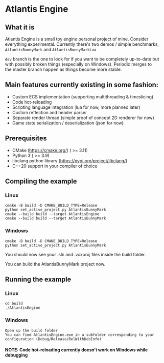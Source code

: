 # Atlantis Engine

## What it is
Atlantis Engine is a small toy engine personal project of mine. Consider everything experimental.
Currently there's two demos / simple benchmarks, `AtlantisBunnyMark` and `AtlantisBunnyMarkLua`

`dev` branch is the one to look for if you want to be completely up-to-date but with possibly broken things (especially on Windows). Periodic merges to the master branch happen as things become more stable.

## Main features currently existing in some fashion:
- Custom ECS implementation (supporting multithreading & timeslicing)
- Code hot-reloading
- Scripting language integration (lua for now, more planned later)
- Custom reflection and header parser
- Separate render thread (simple proof of concept 2D renderer for now)
- Game state serialization / deserialization (json for now)

## Prerequisites

- CMake (https://cmake.org/) ( >= 3.11)
- Python 3 ( >= 3.9)
- libclang python library (https://pypi.org/project/libclang/)
- C++20 support in your compiler of choice

## Compiling the example

### Linux

```
cmake -B build -D CMAKE_BUILD_TYPE=Release
python set_active_project.py AtlantisBunnyMark
cmake --build build --target AtlantisEngine
cmake --build build --target AtlantisBunnyMark
```

### Windows

```
cmake -B build -D CMAKE_BUILD_TYPE=Release
python set_active_project.py AtlantisBunnyMark
```

You should now see your .sln and .vcxproj files inside the build folder.

You can build the AtlantisBunnyMark project now.

## Running the example

### Linux

```
cd build
./AtlantisEngine
```

### Windows
```
Open up the build folder
You can find AtlantisEngine.exe in a subfolder corresponding to your configuration (Debug/Release/RelWithDebInfo)
```
#### NOTE: Code hot-reloading currently doesn't work on Windows while debugging